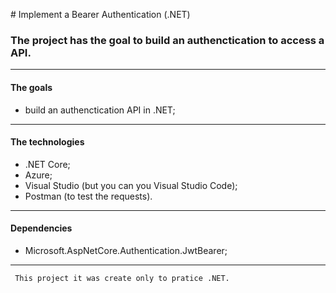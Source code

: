 ﻿﻿# Implement a Bearer Authentication (.NET)
### The project has the goal to build an authenctication to access a API.
---
#### The goals
- build an authenctication API in .NET;
---
#### The technologies
- .NET Core;
- Azure;
- Visual Studio (but you can you Visual Studio Code);
- Postman (to test the requests).
---
#### Dependencies
- Microsoft.AspNetCore.Authentication.JwtBearer;
---
```diff
 This project it was create only to pratice .NET.
 ```
